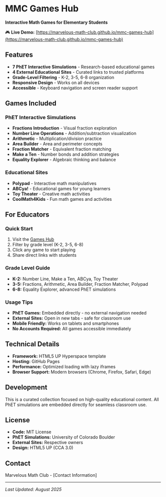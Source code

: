 # MMC Games Hub
**Interactive Math Games for Elementary Students**

🎮 **Live Demo:** [https://marvelous-math-club.github.io/mmc-games-hub](https://marvelous-math-club.github.io/mmc-games-hub)

## Features
- **7 PhET Interactive Simulations** - Research-based educational games
- **4 External Educational Sites** - Curated links to trusted platforms  
- **Grade-Level Filtering** - K-2, 3-5, 6-8 organization
- **Responsive Design** - Works on all devices
- **Accessible** - Keyboard navigation and screen reader support

## Games Included

### PhET Interactive Simulations
- **Fractions Introduction** - Visual fraction exploration
- **Number Line Operations** - Addition/subtraction visualization  
- **Arithmetic** - Multiplication/division practice
- **Area Builder** - Area and perimeter concepts
- **Fraction Matcher** - Equivalent fraction matching
- **Make a Ten** - Number bonds and addition strategies
- **Equality Explorer** - Algebraic thinking and balance

### Educational Sites
- **Polypad** - Interactive math manipulatives
- **ABCya!** - Educational games for young learners
- **Toy Theater** - Creative math activities
- **CoolMath4Kids** - Fun math games and activities

## For Educators

### Quick Start
1. Visit the [Games Hub](https://marvelous-math-club.github.io/mmc-games-hub)
2. Filter by grade level (K-2, 3-5, 6-8)
3. Click any game to start playing
4. Share direct links with students

### Grade Level Guide
- **K-2:** Number Line, Make a Ten, ABCya, Toy Theater
- **3-5:** Fractions, Arithmetic, Area Builder, Fraction Matcher, Polypad
- **6-8:** Equality Explorer, advanced PhET simulations

### Usage Tips
- **PhET Games:** Embedded directly - no external navigation needed
- **External Sites:** Open in new tabs - safe for classroom use
- **Mobile Friendly:** Works on tablets and smartphones
- **No Accounts Required:** All games accessible immediately

## Technical Details
- **Framework:** HTML5 UP Hyperspace template
- **Hosting:** GitHub Pages
- **Performance:** Optimized loading with lazy iframes
- **Browser Support:** Modern browsers (Chrome, Firefox, Safari, Edge)

## Development
This is a curated collection focused on high-quality educational content. All PhET simulations are embedded directly for seamless classroom use.

## License
- **Code:** MIT License
- **PhET Simulations:** University of Colorado Boulder
- **External Sites:** Respective owners
- **Design:** HTML5 UP (CCA 3.0)

## Contact
Marvelous Math Club - [Contact Information]

---
*Last Updated: August 2025*
